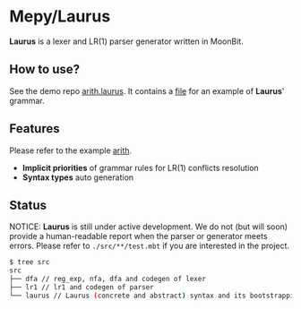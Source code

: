 # Mepy/Laurus

**Laurus​**​ is a lexer and LR(1) parser generator written in MoonBit.


## How to use?
See the demo repo [arith.laurus](https://github.com/Mepy/arith.laurus/).
It contains a [file](https://github.com/Mepy/arith.laurus/blob/main/src/arith.laurus) for an example of **Laurus**' grammar.



## Features
Please refer to the example [arith](./src/tests/arith/).
- **Implicit priorities** of grammar rules for LR(1) conflicts resolution
- **Syntax types** auto generation


## Status

NOTICE: **​​Laurus​​** is still under active development. 
We do not (but will soon) provide a human-readable report when the parser or generator meets errors.
Please refer to `./src/**/test.mbt` if you are interested in the project.

```sh
$ tree src
src
├── dfa // reg_exp, nfa, dfa and codegen of lexer
├── lr1 // lr1 and codegen of parser
└── laurus // Laurus (concrete and abstract) syntax and its bootstrapping
```